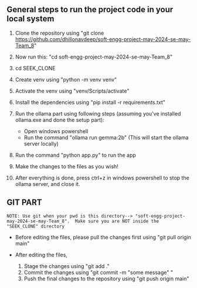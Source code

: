 ## General steps to run the project code in your local system

1. Clone the repository using "git clone https://github.com/dhillonavdeep/soft-engg-project-may-2024-se-may-Team_8"

2. Now run this: "cd soft-engg-project-may-2024-se-may-Team_8"

3. cd SEEK_CLONE

4. Create venv using "python -m venv venv"

5. Activate the venv using "venv/Scripts/activate"

6. Install the dependencies using "pip install -r requirements.txt"

7.  Run the ollama part using following steps (assuming you've installed ollama.exe and done the setup part):
    - Open windows powershell
    - Run the command "ollama run gemma:2b" (This will start the ollama server locally) 

8. Run the command "python app.py" to run the app

9. Make the changes to the files as you wish!

10. After everything is done, press ctrl+z in windows powershell to stop the ollama server, and close it.

## GIT PART

`NOTE: Use git when your pwd is this directory--> "soft-engg-project-may-2024-se-may-Team_8".  Make sure you are NOT inside the "SEEK_CLONE" directory`

- Before editing the files, please pull the changes first using "git pull origin main"

- After editing the files,
  1. Stage the changes using "git add ."
  2. Commit the changes using "git commit -m "some message" "
  3. Push the final changes to the repository using "git push origin main"


